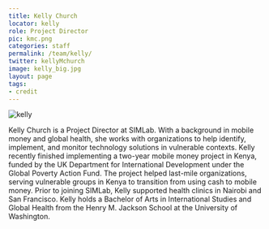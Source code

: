 ```yaml
---
title: Kelly Church
locator: kelly
role: Project Director
pic: kmc.png
categories: staff
permalink: /team/kelly/
twitter: kellyMchurch
image: kelly_big.jpg
layout: page
tags:
- credit
---
```

![kelly]({{site.baseurl}}/images/kelly_big.jpg)

Kelly Church is a Project Director at SIMLab. With a background in mobile money and global health, she works with organizations to help identify, implement, and monitor technology solutions in vulnerable contexts. Kelly recently finished implementing a two-year mobile money project in Kenya, funded by the UK Department for International Development under the Global Poverty Action Fund. The project helped last-mile organizations, serving vulnerable groups in Kenya to transition from using cash to mobile money. Prior to joining SIMLab, Kelly supported health clinics in Nairobi and San Francisco. Kelly holds a Bachelor of Arts in International Studies and Global Health from the Henry M. Jackson School at the University of Washington.
